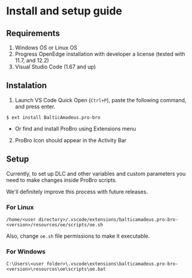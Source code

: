 # Install and setup guide

## Requirements
1. Windows OS or Linux OS
2. Progress OpenEdge installation with developer a license (tested with 11.7, and 12.2)
3. Visual Studio Code (1.67 and up)

## Instalation

1. Launch VS Code Quick Open (```Ctrl+P```), paste the following command, and press enter.
```
$ ext install BalticAmadeus.pro-bro
```
- Or find and install ProBro using Extensions menu

2. ProBro Icon should appear in the Activity Bar


## Setup

Currently, to set up DLC and other variables and custom parameters you need to make changes inside ProBro scripts.

We'll definitely improve this process with future releases.

### For Linux
```
/home/<user directory>/.vscode/extensions/balticamadeus.pro-bro-<version>/resources/oe/scripts/oe.sh
```

Also, change ```oe.sh``` file permissions to make it executable.

### For Windows
```
C:\Users\<user folder>\.vscode\extensions\balticamadeus.pro-bro-<version>\resources\oe\scripts\oe.bat
```